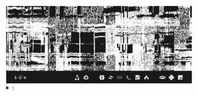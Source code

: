 <img src="./banner.png">
<details><summary> :: </summary>
<!--START_SECTION:waka-->

```
From: 09 August 2024 - To: 17 March 2025

Total Time: 1,175 hrs 36 mins

Python                     336 hrs 8 mins  ///////------------------   26.42 %
Markdown                   208 hrs 52 mins ////---------------------   16.42 %
PHP                        192 hrs 57 mins ////---------------------   15.17 %
Other                      96 hrs 30 mins  //-----------------------   07.59 %
```

<!--END_SECTION:waka-->
</details>
